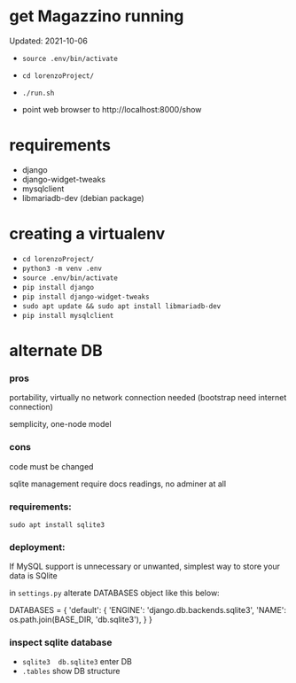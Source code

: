 # get Magazzino running

Updated: 2021-10-06

- `source .env/bin/activate`

- `cd lorenzoProject/`

- `./run.sh`

- point web browser to http://localhost:8000/show

# requirements
- django
- django-widget-tweaks
- mysqlclient
- libmariadb-dev (debian package)

# creating a virtualenv
- `cd lorenzoProject/`
- `python3 -m venv .env`
- `source .env/bin/activate`
- `pip install django`
- `pip install django-widget-tweaks`
- `sudo apt update && sudo apt install libmariadb-dev`
- `pip install mysqlclient`


# alternate DB

### pros
portability, virtually no network connection needed (bootstrap need internet connection)

semplicity, one-node model

### cons
code must be changed

sqlite management require docs readings, no adminer at all

### requirements:
`sudo apt install sqlite3`

### deployment:
If MySQL support is unnecessary or unwanted, simplest way to store your data is SQlite

in `settings.py` alterate DATABASES object like this below:

DATABASES = {
    'default': {
        'ENGINE': 'django.db.backends.sqlite3',
        'NAME': os.path.join(BASE_DIR, 'db.sqlite3'),
    }
}

### inspect sqlite database
- `sqlite3  db.sqlite3` enter DB
- `.tables` show DB structure
